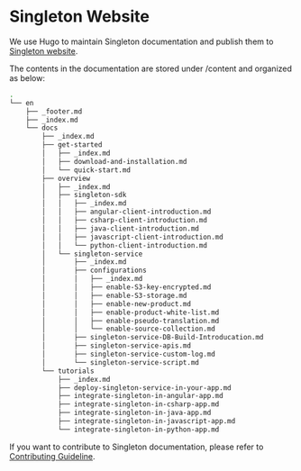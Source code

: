 # Singleton Website

We use Hugo to maintain Singleton documentation and publish them to [Singleton website](https://vmware.github.io/singleton/). 

The contents in the documentation are stored under /content and organized as below:

```bash
.
└── en
    ├── _footer.md
    ├── _index.md
    └── docs
        ├── _index.md
        ├── get-started
        │   ├── _index.md
        │   ├── download-and-installation.md
        │   └── quick-start.md
        ├── overview
        │   ├── _index.md
        │   ├── singleton-sdk
        │   │   ├── _index.md
        │   │   ├── angular-client-introduction.md
        │   │   ├── csharp-client-introduction.md
        │   │   ├── java-client-introduction.md
        │   │   ├── javascript-client-introduction.md
        │   │   └── python-client-introduction.md
        │   └── singleton-service
        │       ├── _index.md
        │       ├── configurations
        │       │   ├── _index.md
        │       │   ├── enable-S3-key-encrypted.md
        │       │   ├── enable-S3-storage.md
        │       │   ├── enable-new-product.md
        │       │   ├── enable-product-white-list.md
        │       │   ├── enable-pseudo-translation.md
        │       │   └── enable-source-collection.md
        │       ├── singleton-service-DB-Build-Introducation.md
        │       ├── singleton-service-apis.md
        │       ├── singleton-service-custom-log.md
        │       └── singleton-service-script.md
        └── tutorials
            ├── _index.md
            ├── deploy-singleton-service-in-your-app.md
            ├── integrate-singleton-in-angular-app.md
            ├── integrate-singleton-in-csharp-app.md
            ├── integrate-singleton-in-java-app.md
            ├── integrate-singleton-in-javascript-app.md
            └── integrate-singleton-in-python-app.md
```

If you want to contribute to Singleton documentation, please refer to [Contributing Guideline](https://github.com/vmware/singleton/blob/website/CONTRIBUTING.md).